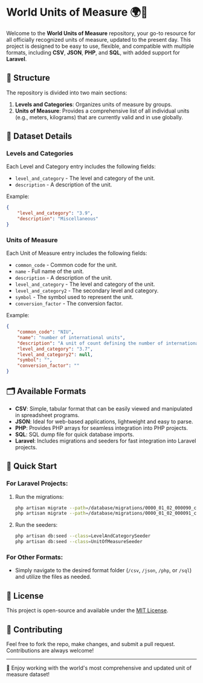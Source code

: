 # World Units of Measure 🌍📏

Welcome to the **World Units of Measure** repository, your go-to resource for all officially recognized units of measure, updated to the present day. This project is designed to be easy to use, flexible, and compatible with multiple formats, including **CSV**, **JSON**, **PHP**, and **SQL**, with added support for **Laravel**.

## 📁 Structure

The repository is divided into two main sections:

1. **Levels and Categories**: Organizes units of measure by groups.
2. **Units of Measure**: Provides a comprehensive list of all individual units (e.g., meters, kilograms) that are currently valid and in use globally.

## 📄 Dataset Details

### Levels and Categories

Each Level and Category entry includes the following fields:

-   `level_and_category` - The level and category of the unit.
-   `description` - A description of the unit.

Example:

```json
{
    "level_and_category": "3.9",
    "description": "Miscellaneous"
}
```

### Units of Measure

Each Unit of Measure entry includes the following fields:

-   `common_code` - Common code for the unit.
-   `name` - Full name of the unit.
-   `description` - A description of the unit.
-   `level_and_category` - The level and category of the unit.
-   `level_and_category2` - The secondary level and category.
-   `symbol` - The symbol used to represent the unit.
-   `conversion_factor` - The conversion factor.

Example:

```json
{
    "common_code": "NIU",
    "name": "number of international units",
    "description": "A unit of count defining the number of international units.",
    "level_and_category": "3.7",
    "level_and_category2": null,
    "symbol": "",
    "conversion_factor": ""
}
```

## 🗂️ Available Formats

-   **CSV**: Simple, tabular format that can be easily viewed and manipulated in spreadsheet programs.
-   **JSON**: Ideal for web-based applications, lightweight and easy to parse.
-   **PHP**: Provides PHP arrays for seamless integration into PHP projects.
-   **SQL**: SQL dump file for quick database imports.
-   **Laravel**: Includes migrations and seeders for fast integration into Laravel projects.

## 🚀 Quick Start

### For Laravel Projects:

1. Run the migrations:

    ```bash
    php artisan migrate --path=/database/migrations/0000_01_02_000090_create_level_and_categories_table.php
    php artisan migrate --path=/database/migrations/0000_01_02_000091_create_units_of_measure_table.php
    ```

2. Run the seeders:
    ```bash
    php artisan db:seed --class=LevelAndCategorySeeder
    php artisan db:seed --class=UnitOfMeasureSeeder
    ```

### For Other Formats:

-   Simply navigate to the desired format folder (`/csv`, `/json`, `/php`, or `/sql`) and utilize the files as needed.

## 📜 License

This project is open-source and available under the [MIT License](LICENSE).

## 🙌 Contributing

Feel free to fork the repo, make changes, and submit a pull request. Contributions are always welcome!

---

🚀 Enjoy working with the world's most comprehensive and updated unit of measure dataset!

```

```
